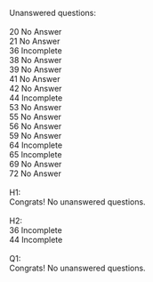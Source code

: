 Unanswered questions:<br /><br />20 No Answer<br />21 No Answer<br />36 Incomplete<br />38 No Answer<br />39 No Answer<br />41 No Answer<br />42 No Answer<br />44 Incomplete<br />53 No Answer<br />55 No Answer<br />56 No Answer<br />59 No Answer<br />64 Incomplete<br />65 Incomplete<br />69 No Answer<br />72 No Answer<br /><br />H1:<br />Congrats! No unanswered questions.<br /><br />H2:<br />36 Incomplete<br />44 Incomplete<br /><br />Q1:<br />Congrats! No unanswered questions.<br /><br />